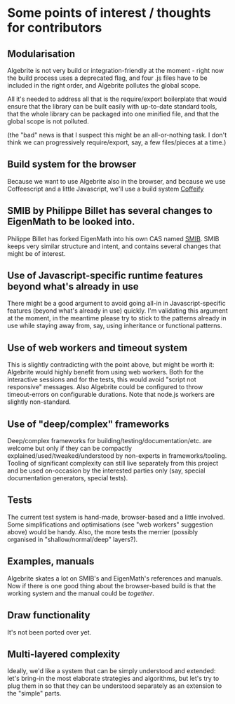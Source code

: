 # Some points of interest / thoughts for contributors

## Modularisation

Algebrite is not very build or integration-friendly at the moment - right now the build process uses a deprecated flag, and four .js files have to be included in the right order, and Algebrite pollutes the global scope.

All it's needed to address all that is the require/export boilerplate that would ensure that the library can be built easily with up-to-date standard tools, that the whole library can be packaged into one minified file, and that the global scope is not polluted.

(the "bad" news is that I suspect this might be an all-or-nothing task. I don't think we can progressively require/export, say, a few files/pieces at a time.)

## Build system for the browser

Because we want to use Algebrite also in the browser, and because we use Coffeescript and a little Javascript, we'll use a build system [Coffeify](https://github.com/substack/coffeeify)

## SMIB by Philippe Billet has several changes to EigenMath to be looked into.

Philippe Billet has forked EigenMath into his own CAS named [SMIB](http://smib.sourceforge.net/). SMIB keeps very similar structure and intent, and contains several changes that might be of interest.

## Use of Javascript-specific runtime features beyond what's already in use

There might be a good argument to avoid going all-in in Javascript-specific features (beyond what's already in use) quickly. I'm validating this argument at the moment, in the meantime please try to stick to the patterns already in use while staying away from, say, using inheritance or functional patterns.

## Use of web workers and timeout system

This is slightly contradicting with the point above, but might be worth it: Algebrite would highly benefit from using web workers. Both for the interactive sessions and for the tests, this would avoid "script not responsive" messages. Also Algebrite could be configured to throw timeout-errors on configurable durations. Note that node.js workers are slightly non-standard.

## Use of "deep/complex" frameworks

Deep/complex frameworks for building/testing/documentation/etc. are welcome but only if they can be compactly explained/used/tweaked/understood by non-experts in frameworks/tooling. Tooling of significant complexity can still live separately from this project and be used on-occasion by the interested parties only (say, special documentation generators, special tests).

## Tests

The current test system is hand-made, browser-based and a little involved. Some simplifications and optimisations (see "web workers" suggestion above) would be handy. Also, the more tests the merrier (possibly organised in "shallow/normal/deep" layers?).

## Examples, manuals

Algebrite skates a lot on SMIB's and EigenMath's references and manuals. Now if there is one good thing about the browser-based build is that the working system and the manual could be *together*.

## Draw functionality

It's not been ported over yet. 

## Multi-layered complexity

Ideally, we'd like a system that can be simply understood and extended: let's bring-in the most elaborate strategies and algorithms, but let's try to plug them in so that they can be understood separately as an extension to the "simple" parts.

